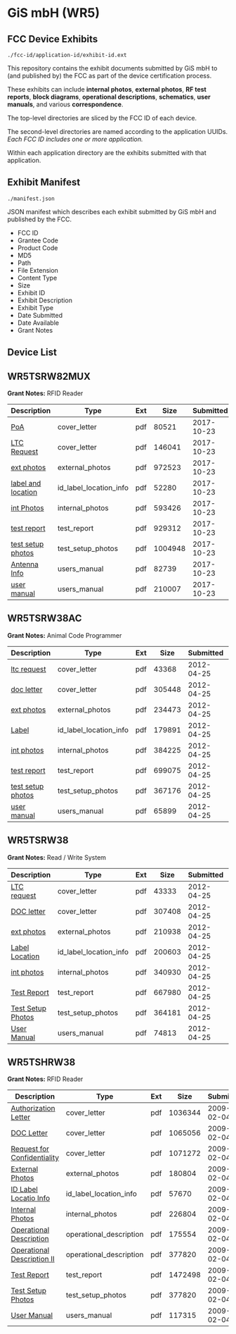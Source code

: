 # GiS mbH (WR5)
## FCC Device Exhibits

```
./fcc-id/application-id/exhibit-id.ext
```

This repository contains the exhibit documents submitted by GiS mbH to (and published by) the FCC as part of the device certification process.

These exhibits can include **internal photos**, **external photos**, **RF test reports**, **block diagrams**, **operational descriptions**, **schematics**, **user manuals**, and various **correspondence**.

The top-level directories are sliced by the FCC ID of each device.

The second-level directories are named according to the application UUIDs. *Each FCC ID includes one or more application.*

Within each application directory are the exhibits submitted with that application. 

## Exhibit Manifest

```
./manifest.json
```

JSON manifest which describes each exhibit submitted by GiS mbH and published by the FCC.

- FCC ID
- Grantee Code
- Product Code
- MD5
- Path
- File Extension
- Content Type
- Size
- Exhibit ID
- Exhibit Description
- Exhibit Type
- Date Submitted
- Date Available
- Grant Notes

## Device List
## WR5TSRW82MUX
**Grant Notes:** RFID Reader

| Description | Type | Ext | Size | Submitted | Available |
| ----------- | ---- | --- | ---- | --------- | --------- |
| [PoA](WR5TSRW82MUX/47c280310697ce5f7e4284e521418dce/3613773.pdf) | cover_letter | pdf | 80521 | 2017-10-23 | 2017-10-23 |
| [LTC Request](WR5TSRW82MUX/47c280310697ce5f7e4284e521418dce/3613776.pdf) | cover_letter | pdf | 146041 | 2017-10-23 | 2017-10-23 |
| [ext photos](WR5TSRW82MUX/47c280310697ce5f7e4284e521418dce/3613762.pdf) | external_photos | pdf | 972523 | 2017-10-23 | 2017-10-23 |
| [label and location](WR5TSRW82MUX/47c280310697ce5f7e4284e521418dce/3613758.pdf) | id_label_location_info | pdf | 52280 | 2017-10-23 | 2017-10-23 |
| [int Photos](WR5TSRW82MUX/47c280310697ce5f7e4284e521418dce/3613764.pdf) | internal_photos | pdf | 593426 | 2017-10-23 | 2017-10-23 |
| [test report](WR5TSRW82MUX/47c280310697ce5f7e4284e521418dce/3613769.pdf) | test_report | pdf | 929312 | 2017-10-23 | 2017-10-23 |
| [test setup photos](WR5TSRW82MUX/47c280310697ce5f7e4284e521418dce/3613759.pdf) | test_setup_photos | pdf | 1004948 | 2017-10-23 | 2017-10-23 |
| [Antenna Info](WR5TSRW82MUX/47c280310697ce5f7e4284e521418dce/3613774.pdf) | users_manual | pdf | 82739 | 2017-10-23 | 2017-10-23 |
| [user manual](WR5TSRW82MUX/47c280310697ce5f7e4284e521418dce/3613775.pdf) | users_manual | pdf | 210007 | 2017-10-23 | 2017-10-23 |
## WR5TSRW38AC
**Grant Notes:** Animal Code Programmer

| Description | Type | Ext | Size | Submitted | Available |
| ----------- | ---- | --- | ---- | --------- | --------- |
| [ltc request](WR5TSRW38AC/36347f63eb970dd296a12aa4d90548c8/1683658.pdf) | cover_letter | pdf | 43368 | 2012-04-25 | 2012-04-25 |
| [doc letter](WR5TSRW38AC/36347f63eb970dd296a12aa4d90548c8/1683659.pdf) | cover_letter | pdf | 305448 | 2012-04-25 | 2012-04-25 |
| [ext photos](WR5TSRW38AC/36347f63eb970dd296a12aa4d90548c8/1683660.pdf) | external_photos | pdf | 234473 | 2012-04-25 | 2012-04-25 |
| [Label](WR5TSRW38AC/36347f63eb970dd296a12aa4d90548c8/1683662.pdf) | id_label_location_info | pdf | 179891 | 2012-04-25 | 2012-04-25 |
| [int photos](WR5TSRW38AC/36347f63eb970dd296a12aa4d90548c8/1683661.pdf) | internal_photos | pdf | 384225 | 2012-04-25 | 2012-04-25 |
| [test report](WR5TSRW38AC/36347f63eb970dd296a12aa4d90548c8/1683664.pdf) | test_report | pdf | 699075 | 2012-04-25 | 2012-04-25 |
| [test setup photos](WR5TSRW38AC/36347f63eb970dd296a12aa4d90548c8/1683665.pdf) | test_setup_photos | pdf | 367176 | 2012-04-25 | 2012-04-25 |
| [user manual](WR5TSRW38AC/36347f63eb970dd296a12aa4d90548c8/1683663.pdf) | users_manual | pdf | 65899 | 2012-04-25 | 2012-04-25 |
## WR5TSRW38
**Grant Notes:** Read / Write System

| Description | Type | Ext | Size | Submitted | Available |
| ----------- | ---- | --- | ---- | --------- | --------- |
| [LTC request](WR5TSRW38/b759a692d43b7ea0277d2d3ba2126b79/1683646.pdf) | cover_letter | pdf | 43333 | 2012-04-25 | 2012-04-25 |
| [DOC letter](WR5TSRW38/b759a692d43b7ea0277d2d3ba2126b79/1683647.pdf) | cover_letter | pdf | 307408 | 2012-04-25 | 2012-04-25 |
| [ext photos](WR5TSRW38/b759a692d43b7ea0277d2d3ba2126b79/1683648.pdf) | external_photos | pdf | 210938 | 2012-04-25 | 2012-04-25 |
| [Label Location](WR5TSRW38/b759a692d43b7ea0277d2d3ba2126b79/1683650.pdf) | id_label_location_info | pdf | 200603 | 2012-04-25 | 2012-04-25 |
| [int photos](WR5TSRW38/b759a692d43b7ea0277d2d3ba2126b79/1683649.pdf) | internal_photos | pdf | 340930 | 2012-04-25 | 2012-04-25 |
| [Test Report](WR5TSRW38/b759a692d43b7ea0277d2d3ba2126b79/1683652.pdf) | test_report | pdf | 667980 | 2012-04-25 | 2012-04-25 |
| [Test Setup Photos](WR5TSRW38/b759a692d43b7ea0277d2d3ba2126b79/1683653.pdf) | test_setup_photos | pdf | 364181 | 2012-04-25 | 2012-04-25 |
| [User Manual](WR5TSRW38/b759a692d43b7ea0277d2d3ba2126b79/1683651.pdf) | users_manual | pdf | 74813 | 2012-04-25 | 2012-04-25 |
## WR5TSHRW38
**Grant Notes:** RFID Reader

| Description | Type | Ext | Size | Submitted | Available |
| ----------- | ---- | --- | ---- | --------- | --------- |
| [Authorization Letter](WR5TSHRW38/d7c3570c87899a451cc156e1bcb3adf5/1064588.pdf) | cover_letter | pdf | 1036344 | 2009-02-04 | 2009-02-04 |
| [DOC Letter](WR5TSHRW38/d7c3570c87899a451cc156e1bcb3adf5/1064590.pdf) | cover_letter | pdf | 1065056 | 2009-02-04 | 2009-02-04 |
| [Request for Confidentiality](WR5TSHRW38/d7c3570c87899a451cc156e1bcb3adf5/1064594.pdf) | cover_letter | pdf | 1071272 | 2009-02-04 | 2009-02-04 |
| [External Photos](WR5TSHRW38/d7c3570c87899a451cc156e1bcb3adf5/1064591.pdf) | external_photos | pdf | 180804 | 2009-02-04 | 2009-02-04 |
| [ID Label Locatio Info](WR5TSHRW38/d7c3570c87899a451cc156e1bcb3adf5/1064592.pdf) | id_label_location_info | pdf | 57670 | 2009-02-04 | 2009-02-04 |
| [Internal Photos](WR5TSHRW38/d7c3570c87899a451cc156e1bcb3adf5/1064593.pdf) | internal_photos | pdf | 226804 | 2009-02-04 | 2009-02-04 |
| [Operational Description](WR5TSHRW38/d7c3570c87899a451cc156e1bcb3adf5/1064600.pdf) | operational_description | pdf | 175554 | 2009-02-04 | 2009-02-04 |
| [Operational Description II](WR5TSHRW38/d7c3570c87899a451cc156e1bcb3adf5/1064597.pdf) | operational_description | pdf | 377820 | 2009-02-04 | 2009-02-04 |
| [Test Report](WR5TSHRW38/d7c3570c87899a451cc156e1bcb3adf5/1064595.pdf) | test_report | pdf | 1472498 | 2009-02-04 | 2009-02-04 |
| [Test Setup Photos](WR5TSHRW38/d7c3570c87899a451cc156e1bcb3adf5/1064597.pdf) | test_setup_photos | pdf | 377820 | 2009-02-04 | 2009-02-04 |
| [User Manual](WR5TSHRW38/d7c3570c87899a451cc156e1bcb3adf5/1064599.pdf) | users_manual | pdf | 117315 | 2009-02-04 | 2009-02-04 |
